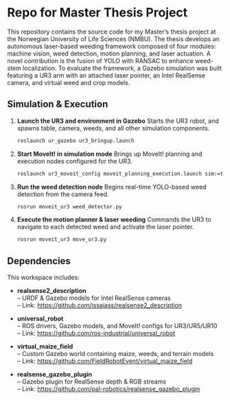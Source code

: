 # Repo for Master Thesis Project 

This repository contains the source code for my Master’s thesis project at the Norwegian University of Life Sciences (NMBU). The thesis develops an autonomous laser-based weeding framework composed of four modules: machine vision, weed detection, motion planning, and laser actuation. A novel contribution is the fusion of YOLO with RANSAC to enhance weed-stem localization. To evaluate the framework, a Gazebo simulation was built featuring a UR3 arm with an attached laser pointer, an Intel RealSense camera, and virtual weed and crop models.


## Simulation & Execution

1. **Launch the UR3 and environment in Gazebo**
   Starts the UR3 robot, and spawns table, camera, weeds, and all other simulation components.

   ```bash
   roslaunch ur_gazebo ur3_bringup.launch
   ```

2. **Start MoveIt! in simulation mode**
   Brings up MoveIt! planning and execution nodes configured for the UR3.

   ```bash
   roslaunch ur3_moveit_config moveit_planning_execution.launch sim:=true
   ```

3. **Run the weed detection node**
   Begins real-time YOLO-based weed detection from the camera feed.

   ```bash
   rosrun moveit_ur3 weed_detector.py
   ```

4. **Execute the motion planner & laser weeding**
   Commands the UR3 to navigate to each detected weed and activate the laser pointer.

   ```bash
   rosrun moveit_ur3 move_ur3.py
   ```
## Dependencies

This workspace includes:

- **realsense2_description**  
  – URDF & Gazebo models for Intel RealSense cameras  
  – Link: <https://github.com/issaiass/realsense2_description>

- **universal_robot**  
  – ROS drivers, Gazebo models, and MoveIt! configs for UR3/UR5/UR10  
  – Link: <https://github.com/ros-industrial/universal_robot>

- **virtual_maize_field**  
  – Custom Gazebo world containing maize, weeds, and terrain models  
  – Link: <https://github.com/FieldRobotEvent/virtual_maize_field>

- **realsense_gazebo_plugin**  
  – Gazebo plugin for RealSense depth & RGB streams  
  – Link: <https://github.com/pal-robotics/realsense_gazebo_plugin>




